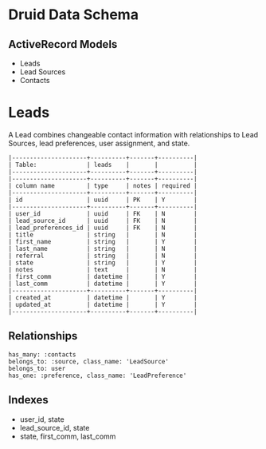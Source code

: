 # Druid Data Schema

## ActiveRecord Models

* Leads
* Lead Sources
* Contacts

# Leads

A Lead combines changeable contact information with relationships to Lead
Sources, lead preferences, user assignment, and state.

```
|---------------------+----------+-------+----------|
| Table:              | leads    |       |          |
|---------------------+----------+-------+----------|
|---------------------+----------+-------+----------|
| column name         | type     | notes | required |
|---------------------+----------+-------+----------|
| id                  | uuid     | PK    | Y        |
|---------------------+----------+-------+----------|
| user_id             | uuid     | FK    | N        |
| lead_source_id      | uuid     | FK    | N        |
| lead_preferences_id | uuid     | FK    | N        |
| title               | string   |       | N        |
| first_name          | string   |       | Y        |
| last_name           | string   |       | N        |
| referral            | string   |       | N        |
| state               | string   |       | Y        |
| notes               | text     |       | N        |
| first_comm          | datetime |       | Y        |
| last_comm           | datetime |       | Y        |
|---------------------+----------+-------+----------|
| created_at          | datetime |       | Y        |
| updated_at          | datetime |       | Y        |
|---------------------+----------+-------+----------|
```

## Relationships

```
has_many: :contacts
belongs_to: :source, class_name: 'LeadSource'
belongs_to: user
has_one: :preference, class_name: 'LeadPreference'
```

## Indexes

* user_id, state
* lead_source_id, state
* state, first_comm, last_comm

